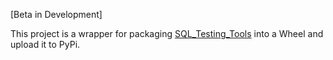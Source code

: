 [Beta in Development]

This project is a wrapper for packaging [SQL_Testing_Tools](https://github.com/ValentinHerrmann/sql_testing_tools) into a Wheel and upload it to PyPi.